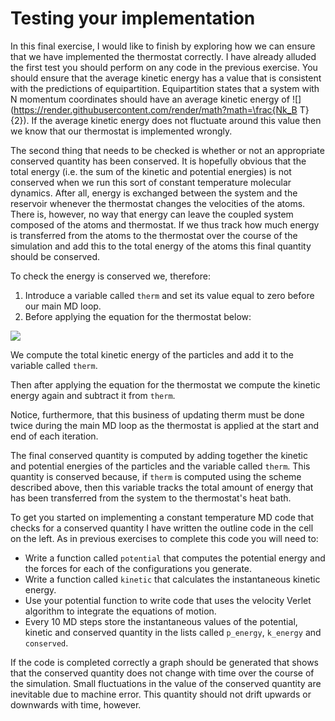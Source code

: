 # Testing your implementation

In this final exercise, I would like to finish by exploring how we can ensure that we have implemented the thermostat correctly.  I have already alluded the first test you should perform on any code in the previous exercise.  You should ensure that the average kinetic energy has a value that is consistent with the predictions of equipartition.  Equipartition states that a system with N momentum coordinates should have an average kinetic energy of ![](https://render.githubusercontent.com/render/math?math=\frac{Nk_B T}{2}).  If the average kinetic energy does not fluctuate around this value then we know that our thermostat is implemented wrongly.

The second thing that needs to be checked is whether or not an appropriate conserved quantity has been conserved.  It is hopefully obvious that the total energy (i.e. the sum of the kinetic and potential energies) is not conserved when we run this sort of constant temperature molecular dynamics.  After all, energy is exchanged between the system and the reservoir whenever the thermostat changes the velocities of the atoms.  There is, however, no way that energy can leave the coupled system composed of the atoms and thermostat.  If we thus track how much energy is transferred from the atoms to the thermostat over the course of the simulation and add this to the total energy of the atoms this final quantity should be conserved.     

To check the energy is conserved we, therefore:

1. Introduce a variable called `therm` and set its value equal to zero before our main MD loop.
2. Before applying the equation for the thermostat below:

![](https://render.githubusercontent.com/render/math?math=v_\textrm{new}=v_\textrm{old}e^{-\gamma\delta}%2B\sqrt{\frac{k_BT(1-e^{-2\gamma\delta})}{m}}N(0,1))

We compute the total kinetic energy of the particles and add it to the variable called `therm`.

Then after applying the equation for the thermostat we compute the kinetic energy again and subtract it from `therm`.

Notice, furthermore, that this business of updating therm must be done twice during the main MD loop as the thermostat is applied at the start and end of each iteration.

The final conserved quantity is computed by adding together the kinetic and potential energies of the particles and the variable called `therm`.  This quantity is conserved because, if `therm` is computed using the scheme described above, then this variable tracks the total amount of energy that has been transferred from the system to the thermostat's heat bath.  

To get you started on implementing a constant temperature MD code that checks for a conserved quantity I have written the outline code in the cell on the left.  As in previous exercises to complete this code you will need to:

* Write a function called `potential` that computes the potential energy and the forces for each of the configurations you generate.
* Write a function called `kinetic` that calculates the instantaneous kinetic energy.
* Use your potential function to write code that uses the velocity Verlet algorithm to integrate the equations of motion.
* Every 10 MD steps store the instantaneous values of the potential, kinetic and conserved quantity in the lists called `p_energy`, `k_energy` and `conserved`.

If the code is completed correctly a graph should be generated that shows that the conserved quantity does not change with time over the course of the simulation.  Small fluctuations in the value of the conserved quantity are inevitable due to machine error.  This quantity should not drift upwards or downwards with time, however. 



